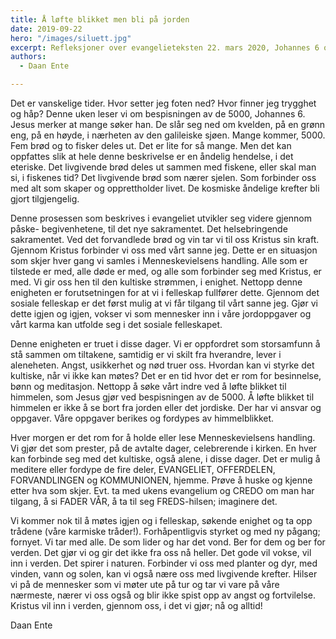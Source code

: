 ```yaml
---
title: Å løfte blikket men bli på jorden
date: 2019-09-22
hero: "/images/siluett.jpg"
excerpt: Refleksjoner over evangelieteksten 22. mars 2020, Johannes 6 om bespisningen av de 5000
authors:
  - Daan Ente

---
```

Det er vanskelige tider. Hvor setter jeg foten ned? Hvor finner jeg trygghet og håp?
Denne uken leser vi om bespisningen av de 5000, Johannes 6. Jesus merker at mange søker han. De slår seg ned om kvelden, på en grønn eng, på en høyde, i nærheten av den galileiske sjøen. Mange kommer, 5000. Fem brød og to fisker deles ut. Det er lite for så mange. Men det kan oppfattes slik at hele denne beskrivelse er en åndelig hendelse, i det eteriske. Det livgivende brød deles ut sammen med fiskene, eller skal man si, i fiskenes tid? Det livgivende brød som nærer sjelen. Som forbinder oss med alt som skaper og opprettholder livet. De kosmiske åndelige krefter bli gjort tilgjengelig.

Denne prosessen som beskrives i evangeliet utvikler seg videre gjennom påske- begivenhetene, til det nye sakramentet. Det helsebringende sakramentet. Ved det forvandlede brød og vin tar vi til oss Kristus sin kraft. Gjennom Kristus forbinder vi oss med vårt sanne jeg. Dette er en situasjon som skjer hver gang vi samles i Menneskevielsens handling. Alle som er tilstede er med, alle døde er med, og alle som forbinder seg med Kristus, er med. Vi gir oss hen til den kultiske strømmen, i enighet. Nettopp denne enigheten er forutsetningen for at vi i felleskap fullfører dette. Gjennom det sosiale felleskap er det først mulig at vi får tilgang til vårt sanne jeg. Gjør vi dette igjen og igjen, vokser vi som mennesker inn i våre jordoppgaver og vårt karma kan utfolde seg i det sosiale felleskapet.

Denne enigheten er truet i disse dager. Vi er oppfordret som storsamfunn å stå sammen om tiltakene, samtidig er vi skilt fra hverandre, lever i aleneheten. Angst, usikkerhet og nød truer oss. Hvordan kan vi styrke det kultiske, når vi ikke kan møtes? Det er en tid hvor det er rom for besinnelse, bønn og meditasjon. Nettopp å søke vårt indre ved å løfte blikket til himmelen, som Jesus gjør ved bespisningen av de 5000.  Å løfte blikket til himmelen er ikke å se bort fra jorden eller det jordiske. Der har vi ansvar og oppgaver. Våre oppgaver berikes og fordypes av himmelblikket.

Hver morgen er det rom for å holde eller lese Menneskevielsens handling. Vi gjør det som prester, på de avtalte dager, celebrerende i kirken. En hver kan forbinde seg med det kultiske, også alene, i disse dager.  Det er mulig å meditere eller fordype de fire deler, EVANGELIET, OFFERDELEN, FORVANDLINGEN og KOMMUNIONEN, hjemme. Prøve å huske og kjenne etter hva som skjer. Evt. ta med ukens evangelium og CREDO om man har tilgang, å si FADER VÅR, å ta til seg FREDS-hilsen; imaginere det.

Vi kommer nok til å møtes igjen og i felleskap, søkende enighet og ta opp trådene (våre karmiske tråder!). Forhåpentligvis styrket og med ny pågang; fornyet. Vi tar med alle. De som lider og har det vond. Ber for dem og ber for verden. Det gjør vi og gir det ikke fra oss nå heller. Det gode vil vokse, vil inn i verden.
Det spirer i naturen. Forbinder vi oss med planter og dyr, med vinden, vann og solen, kan vi også nære oss med livgivende krefter. Hilser vi på de mennesker som vi møter ute på tur og tar vi vare på våre nærmeste, nærer vi oss også og blir ikke spist opp av angst og fortvilelse.
Kristus vil inn i verden, gjennom oss, i det vi gjør; nå og alltid!

Daan Ente